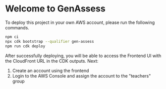 # Welcome to GenAssess

To deploy this project in your own AWS account, please run the following commands.

```bash
npm ci
npx cdk bootstrap --qualifier gen-assess
npm run cdk deploy
```

After successfully deploying, you will be able to access the Frontend UI with the CloudFront URL in the CDK outputs.
Next:
1. Create an account using the frontend
2. Login to the AWS Console and assign the account to the "teachers" group